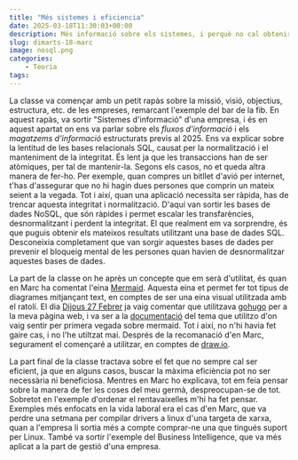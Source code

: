 ```yaml
---
title: "Més sistemes i eficiencia"
date: 2025-03-18T11:30:03+00:00
description: Més informació sobre els sistemes, i perquè no cal obtenir una major eficiència
slug: dimarts-18-marc
image: nosql.png
categories:
    - Teoria
tags:
---
```


La classe va començar amb un petit rapàs sobre la missió, visió, objectius, estructura, etc. de les empreses, remarcant l'exemple del bar de la fib. En aquest rapàs, va sortir "Sistemes d'informació" d'una empresa, i és en aquest apartat on ens va parlar sobre els _fluxos d'informació_ i els _magatzems d'informació_ estructurats previs al 2025. Ens va explicar sobre la lentitud de les bases relacionals SQL, causat per la normalització i el manteniment de la integritat. És lent ja que les transaccions han de ser atòmiques, per tal de mantenir-la. Segons els casos, no et queda altra manera de fer-ho. Per exemple, quan compres un bitllet d'avió per internet, t'has d'assegurar que no hi hagin dues persones que comprin un mateix seient a la vegada. Tot i així, quan una aplicació necessita ser ràpida, has de trencar aquesta integritat i normalització. D'aquí van sortir les bases de dades NoSQL, que són ràpides i permet escalar les transfarències, desnormalitzant i perdent la integritat. El que realment em va sorprendre, és que puguis obtenir els mateixos resultats utilitzant una base de dades SQL. Desconeixia completament que van sorgir aquestes bases de dades per prevenir el bloqueig mental de les persones quan havien de desnormalitzar aquestes bases de dades.

La part de la classe on he après un concepte que em serà d'utilitat, és quan en Marc ha comentat l'eina [Mermaid](https://mermaid.js.org/). Aquesta eina et permet fer tot tipus de diagrames mitjançant text, en comptes de ser una eina visual utilitzada amb el ratolí. El dia [Dijous 27 Febrer](/dgsi/post/dijous-27-febrer) ja vaig comentar que utilitzava [gohugo](https://gohugo.io/) per a la meva pàgina web, i va ser a la [documentació](https://toha-guides.netlify.app/posts/writing-posts/mermaid) del tema que utilitzo d'on vaig sentir per primera vegada sobre mermaid. Tot i així, no n'hi havia fet gaire cas, i no l'he utiltzat mai. Després de la recomanació d'en Marc, segurament el començaré a utilitzar, en comptes de [draw.io](https://app.diagrams.net/).

La part final de la classe tractava sobre el fet que no sempre cal ser eficient, ja que en alguns casos, buscar la màxima eficiència pot no ser necessària ni beneficiosa. Mentres en Marc ho explicava, tot em feia pensar sobre la manera de fer les coses del meu germà, despreocupan-se de tot. Sobretot en l'exemple d'ordenar el rentavaixelles m'hi ha fet pensar. Exemples més enfocats en la vida laboral era el cas d'en Marc, que va perdre una setmana per compilar drivers a linux d'una targeta de xarxa, quan a l'empresa li sortia més a compte comprar-ne una que tingués suport per Linux. També va sortir l'exemple del Business Intelligence, que va més aplicat a la part de gestió d'una empresa.